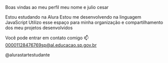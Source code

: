 Boas vindas ao meu perfil
meu nome e julio cesar

Estou estudando na Alura
Estou me desenvolvendo na linguagem JavaScript
Utilizo esse espaço para minha organização e compartilhamento dos meu projetos desenvolvidos

Você pode entrar em contato comigo 📫
00001128476769sp@al.educacao.sp.gov.br

@alurastartestudante
